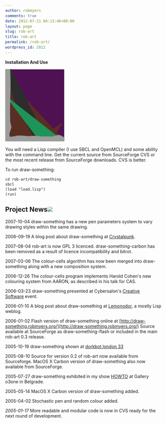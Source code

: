 ```yaml
---
author: robmyers
comments: true
date: 2012-07-21 04:13:46+00:00
layout: page
slug: rob-art
title: rob-art
permalink: /rob-art/
wordpress_id: 2012
---
```


**Installation And Use**

![](/assets/2012/07/drawinga.png)

You will need a Lisp compiler (I use SBCL and OpenMCL) and some ability with the command line. Get the current source from SourceForge CVS or the most recent release from SourceForge downloads. CVS is better.

To run draw-something:

    cd rob-art/draw-something
    sbcl
    (load "load.lisp")
    (run)


## **Project News![](/assets/uploads/2012/07/drawingb.png)**

2007-10-04 draw-something has a new pen parameters system to vary drawing styles within the same drawing.

2006-09-19 A blog post about draw-something at [Crystalpunk](http://socialfiction.org/index.php?n=904).

2007-08-04 rob-art is now GPL 3 licenced. draw-something-carbon has been removed as a result of licence incompatibility and bitrot.

2007-03-06 The colour-cells algorithm has now been merged into draw-something along with a new composition system.

2006-12-26 The colour-cells program implements Harold Cohen's new colouring system from AARON, as described in his talk for CAS.

2006-03-23 draw-something presented at Cybersalon's [Creative Software](http://www.cybersalon.org/creative_software/index.html) event.

2006-01-10 A blog post about draw-something at [Lemonodor](http://lemonodor.com/archives/001327.html), a mostly Lisp weblog.

2006-01-02 Flash version of draw-something online at [http://draw-something.robmyers.org/](http://draw-something.robmyers.org/)
Source available at SourceForge as draw-something-flash or included in the main rob-art 0.3 release.

2005-10-19 draw-something shown at [dorkbot london 33](http://www.dorkbot.org/dorkbotlondon/20051019.html)

2005-08-10 Source for version 0.2 of rob-art now available from Sourceforge.
MacOS X Carbon version of draw-something also now available from SourceForge.

2005-07-27 draw-something exhibited in my show [HOWTO](/weblog/2005/08/02/rob-myers-howto-images/) at Gallery o3one in Belgrade.

2005-05-14 MacOS X Carbon version of draw-something added.

2005-04-02 Stochastic pen and random colour added.

_2005-01-17_ More readable and modular code is now in CVS ready for the next round of development.
